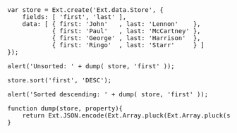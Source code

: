 <pre class="runnable">var store = Ext.create('Ext.data.Store', {
	fields: [ 'first', 'last' ],
    data: [ { first: 'John'   , last: 'Lennon'    },
            { first: 'Paul'   , last: 'McCartney' },
            { first: 'George' , last: 'Harrison'  },
            { first: 'Ringo'  , last: 'Starr'     } ]
});

alert('Unsorted: ' + dump( store, 'first' ));

store.sort('first', 'DESC');

alert('Sorted descending: ' + dump( store, 'first' ));

function dump(store, property){
    return Ext.JSON.encode(Ext.Array.pluck(Ext.Array.pluck(store.data.items, 'data'), property));
}</pre>